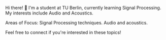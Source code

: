Hi there! 👋
I'm a student at TU Berlin, currently learning Signal Processing. My interests include Audio and Acoustics.

Areas of Focus:
Signal Processing techniques.
Audio and acoustics.

Feel free to connect if you're interested in these topics!
